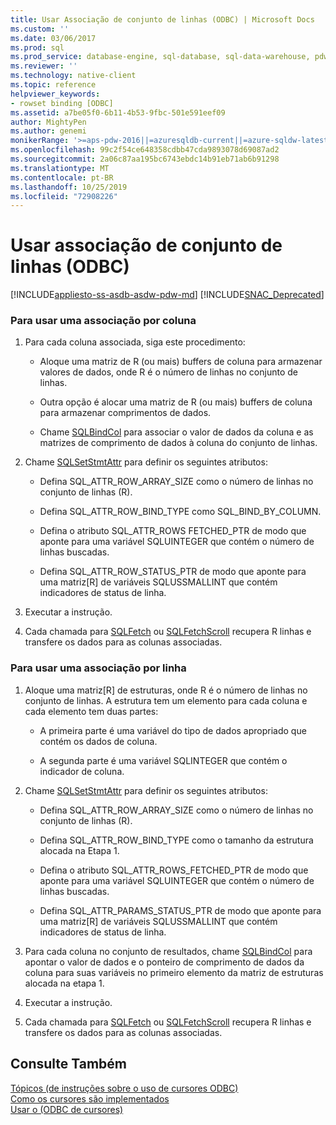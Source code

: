 ```yaml
---
title: Usar Associação de conjunto de linhas (ODBC) | Microsoft Docs
ms.custom: ''
ms.date: 03/06/2017
ms.prod: sql
ms.prod_service: database-engine, sql-database, sql-data-warehouse, pdw
ms.reviewer: ''
ms.technology: native-client
ms.topic: reference
helpviewer_keywords:
- rowset binding [ODBC]
ms.assetid: a7be05f0-6b11-4b53-9fbc-501e591eef09
author: MightyPen
ms.author: genemi
monikerRange: '>=aps-pdw-2016||=azuresqldb-current||=azure-sqldw-latest||>=sql-server-2016||=sqlallproducts-allversions||>=sql-server-linux-2017||=azuresqldb-mi-current'
ms.openlocfilehash: 99c2f54ce648358cdbb47cda9893078d69087ad2
ms.sourcegitcommit: 2a06c87aa195bc6743ebdc14b91eb71ab6b91298
ms.translationtype: MT
ms.contentlocale: pt-BR
ms.lasthandoff: 10/25/2019
ms.locfileid: "72908226"
---
```

# <a name="use-rowset-binding-odbc"></a>Usar associação de conjunto de linhas (ODBC)
[!INCLUDE[appliesto-ss-asdb-asdw-pdw-md](../../../includes/appliesto-ss-asdb-asdw-pdw-md.md)]
[!INCLUDE[SNAC_Deprecated](../../../includes/snac-deprecated.md)]

    
### <a name="to-use-column-wise-binding"></a>Para usar uma associação por coluna  
  
1.  Para cada coluna associada, siga este procedimento:  
  
    -   Aloque uma matriz de R (ou mais) buffers de coluna para armazenar valores de dados, onde R é o número de linhas no conjunto de linhas.  
  
    -   Outra opção é alocar uma matriz de R (ou mais) buffers de coluna para armazenar comprimentos de dados.  
  
    -   Chame [SQLBindCol](../../../relational-databases/native-client-odbc-api/sqlbindcol.md) para associar o valor de dados da coluna e as matrizes de comprimento de dados à coluna do conjunto de linhas.  
  
2.  Chame [SQLSetStmtAttr](../../../relational-databases/native-client-odbc-api/sqlsetstmtattr.md) para definir os seguintes atributos:  
  
    -   Defina SQL_ATTR_ROW_ARRAY_SIZE como o número de linhas no conjunto de linhas (R).  
  
    -   Defina SQL_ATTR_ROW_BIND_TYPE como SQL_BIND_BY_COLUMN.  
  
    -   Defina o atributo SQL_ATTR_ROWS FETCHED_PTR de modo que aponte para uma variável SQLUINTEGER que contém o número de linhas buscadas.  
  
    -   Defina SQL_ATTR_ROW_STATUS_PTR de modo que aponte para uma matriz[R] de variáveis SQLUSSMALLINT que contém indicadores de status de linha.  
  
3.  Executar a instrução.  
  
4.  Cada chamada para [SQLFetch](https://go.microsoft.com/fwlink/?LinkId=58401) ou [SQLFetchScroll](../../../relational-databases/native-client-odbc-api/sqlfetchscroll.md) recupera R linhas e transfere os dados para as colunas associadas.  

### <a name="to-use-row-wise-binding"></a>Para usar uma associação por linha  
  
1.  Aloque uma matriz[R] de estruturas, onde R é o número de linhas no conjunto de linhas. A estrutura tem um elemento para cada coluna e cada elemento tem duas partes:  
  
    -   A primeira parte é uma variável do tipo de dados apropriado que contém os dados de coluna.  
  
    -   A segunda parte é uma variável SQLINTEGER que contém o indicador de coluna.  
  
2.  Chame [SQLSetStmtAttr](../../../relational-databases/native-client-odbc-api/sqlsetstmtattr.md) para definir os seguintes atributos:  
  
    -   Defina SQL_ATTR_ROW_ARRAY_SIZE como o número de linhas no conjunto de linhas (R).  
  
    -   Defina SQL_ATTR_ROW_BIND_TYPE como o tamanho da estrutura alocada na Etapa 1.  
  
    -   Defina o atributo SQL_ATTR_ROWS_FETCHED_PTR de modo que aponte para uma variável SQLUINTEGER que contém o número de linhas buscadas.  
  
    -   Defina SQL_ATTR_PARAMS_STATUS_PTR de modo que aponte para uma matriz[R] de variáveis SQLUSSMALLINT que contém indicadores de status de linha.  
  
3.  Para cada coluna no conjunto de resultados, chame [SQLBindCol](../../../relational-databases/native-client-odbc-api/sqlbindcol.md) para apontar o valor de dados e o ponteiro de comprimento de dados da coluna para suas variáveis no primeiro elemento da matriz de estruturas alocada na etapa 1.  
  
4.  Executar a instrução.  
  
5.  Cada chamada para [SQLFetch](https://go.microsoft.com/fwlink/?LinkId=58401) ou [SQLFetchScroll](../../../relational-databases/native-client-odbc-api/sqlfetchscroll.md) recupera R linhas e transfere os dados para as colunas associadas.  
  
## <a name="see-also"></a>Consulte Também  
 [Tópicos &#40;de instruções sobre o uso de cursores ODBC&#41; ](../../../relational-databases/native-client-odbc-how-to/cursors/using-cursors-how-to-topics-odbc.md)   
 [Como os cursores são implementados](../../../relational-databases/native-client-odbc-cursors/implementation/how-cursors-are-implemented.md)   
 [Usar o &#40;ODBC de cursores&#41;](../../../relational-databases/native-client-odbc-how-to/cursors/use-cursors-odbc.md)  
  
  
